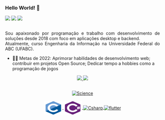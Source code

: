 ### Hello World! 👋

<a href="mailto:caio_poschardt@hotmail.com"><img height="25" src="https://img.shields.io/badge/-Outlook-%23333?style=for-the-badge&logo=microsoftoutlook&logoColor=blue" target="_blank"></a>
<a href="https://www.linkedin.com/in/caio-poschardt/" target="_blank"><img height="25" src="https://img.shields.io/badge/-LinkedIn-%230077B5?style=for-the-badge&logo=linkedin&logoColor=white" target="_blank"></a>
<a href="https://t.me/poschardt" target="_blank"><img height="25" src="https://img.shields.io/badge/Telegram-2CA5E0?style=for-the-badge&logo=telegram&logoColor=white" target="_blank"></a>
<!-- <a href="https://discord.com/channels/@me/580507315493535744" target="_blank"><img height="25" src="https://img.shields.io/badge/Discord-7289DA?style=for-the-badge&logo=discord&logoColor=white" target="_blank"></a>
<a href="https://poschardt.github.io" target="_blank"><img height="25" src="https://badgen.net/badge/icon/website/green/?icon=github&label"></a> -->

##

<p align="justify">
  Sou apaixonado por programação e trabalho com desenvolvimento de soluções desde 2018 com foco em aplicações desktop e backend.<br>
  Atualmente, curso Engenharia da Informação na Universidade Federal do ABC (UFABC). <br>
</p>

- 🐱‍👤 Metas de 2022: Aprimorar habilidades de desenvolvimento web; contribuir em projetos Open Source; Dedicar tempo a hobbies como a programação de jogos

<div align="center">
  <a href="https://github.com/poschardt">
  <img height="180em" src="https://github-readme-stats.vercel.app/api?username=poschardt&show_icons=true&theme=tokyonight&include_all_commits=true&count_private=true"/>
  <img height="180em" src="https://github-readme-stats.vercel.app/api/top-langs/?username=poschardt&layout=compact&langs_count=7&theme=tokyonight"/>
</div>

  ##
<p align="center"><a href="https://poschardt.github.io">
    <img align="center" alt="Science" height="30" src="http://ForTheBadge.com/images/badges/built-with-science.svg"><br><br>
    <img align="center" alt="C" height="45" width="60" src="https://raw.githubusercontent.com/devicons/devicon/master/icons/c/c-original.svg">
    <img align="center" alt="csharp" height="45" width="60" src="https://raw.githubusercontent.com/devicons/devicon/master/icons/csharp/csharp-plain.svg">
    <img align="center" alt="Csharp" height="45" width="60" src="https://cdn.jsdelivr.net/gh/devicons/devicon/icons/microsoftsqlserver/microsoftsqlserver-plain-wordmark.svg">
    <img align="center" alt="flutter" height="45" width="60" src="https://cdn.jsdelivr.net/gh/devicons/devicon/icons/flutter/flutter-original.svg">
  
</a></p>
